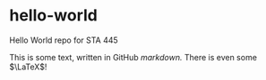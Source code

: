 # hello-world
Hello World repo for STA 445

This is some text, written in GitHub *markdown.*
There is even some $\LaTeX$!
